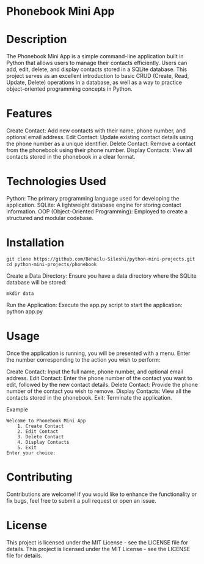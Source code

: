 # Phonebook Mini App

# Description

The Phonebook Mini App is a simple command-line application built in Python that allows users to manage their contacts efficiently. Users can add, edit, delete, and display contacts stored in a SQLite database. This project serves as an excellent introduction to basic CRUD (Create, Read, Update, Delete) operations in a database, as well as a way to practice object-oriented programming concepts in Python.

# Features

Create Contact: Add new contacts with their name, phone number, and optional email address.
Edit Contact: Update existing contact details using the phone number as a unique identifier.
Delete Contact: Remove a contact from the phonebook using their phone number.
Display Contacts: View all contacts stored in the phonebook in a clear format.

# Technologies Used

Python: The primary programming language used for developing the application.
SQLite: A lightweight database engine for storing contact information.
OOP (Object-Oriented Programming): Employed to create a structured and modular codebase.

# Installation

    git clone https://github.com/Behailu-Sileshi/python-mini-projects.git
    cd python-mini-projects/phonebook

Create a Data Directory: Ensure you have a data directory where the SQLite database will be stored:

    mkdir data

Run the Application: Execute the app.py script to start the application:
    python app.py

# Usage

Once the application is running, you will be presented with a menu. Enter the number corresponding to the action you wish to perform:

Create Contact: Input the full name, phone number, and optional email address.
Edit Contact: Enter the phone number of the contact you want to edit, followed by the new contact details.
Delete Contact: Provide the phone number of the contact you wish to remove.
Display Contacts: View all the contacts stored in the phonebook.
Exit: Terminate the application.

Example

    Welcome to Phonebook Mini App
        1. Create Contact
        2. Edit Contact
        3. Delete Contact
        4. Display Contacts
        5. Exit
    Enter your choice: 

# Contributing
Contributions are welcome! If you would like to enhance the functionality or fix bugs, feel free to submit a pull request or open an issue.
# License
This project is licensed under the MIT License - see the LICENSE file for details.
This project is licensed under the MIT License - see the LICENSE file for details.
